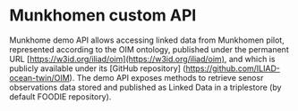 # Munkhomen custom API
Munkhome demo API allows accessing linked data from Munkhomen pilot, represented according to the OIM ontology, published under the permanent URL
[https://w3id.org/iliad/oim](https://w3id.org/iliad/oim), and which is publicly available
under its [GitHub repository] (https://github.com/ILIAD-ocean-twin/OIM).
The demo API exposes methods to retrieve senosr observations data stored and published as Linked Data
in a triplestore (by default FOODIE repository). 